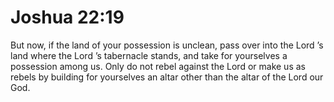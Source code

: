# Joshua 22:19

But now, if the land of your possession is unclean, pass over into the Lord ’s land where the Lord ’s tabernacle stands, and take for yourselves a possession among us. Only do not rebel against the Lord or make us as rebels by building for yourselves an altar other than the altar of the Lord our God.
